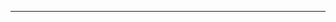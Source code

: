 <!--
CO_OP_TRANSLATOR_METADATA:
{
  "original_hash": "685f55cb07de19b52a30ce6e8b6d889e",
  "translation_date": "2025-08-28T21:14:00+00:00",
  "source_file": "03-CoreGenerativeAITechniques/README.md",
  "language_code": "ja"
}
-->


---

